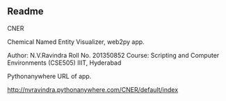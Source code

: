 ## Readme

CNER

Chemical Named Entity Visualizer, web2py app.

Author: N.V.Ravindra
Roll No. 201350852
Course: Scripting and Computer Environments (CSE505)
IIIT, Hyderabad

Pythonanywhere URL of app.

http://nvravindra.pythonanywhere.com/CNER/default/index
